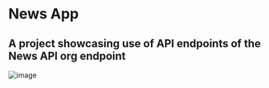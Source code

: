 # News App
## A project showcasing use of API endpoints of the News API org endpoint

![image](https://github.com/user-attachments/assets/cffbc173-fceb-497c-94a8-0fe89dec0870)
